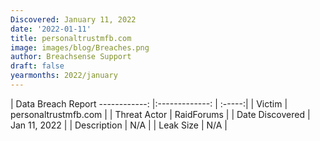 ```yaml
---
Discovered: January 11, 2022
date: '2022-01-11'
title: personaltrustmfb.com
image: images/blog/Breaches.png
author: Breachsense Support
draft: false
yearmonths: 2022/january
---
```



| Data Breach Report
------------:   |:-------------:    | :-----:|
| Victim    | personaltrustmfb.com      | 
| Threat Actor    | RaidForums      | 
| Date Discovered    | Jan 11, 2022      | 
| Description    | N/A      | 
| Leak Size    | N/A      | 

